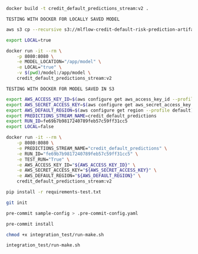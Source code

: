 ```bash
docker build -t credit_default_predictions_stream:v2 .
```

```TESTING WITH DOCKER FOR LOCALLY SAVED MODEL```

```bash
aws s3 cp --recursive s3://mlflow-credit-default-risk-prediction-artifact-store-v2/fe69b7b9817240789feb57c59ff31cc5/artifacts/ model
```

```bash
export LOCAL=true
```

```bash
docker run -it --rm \
    -p 8080:8080 \
    -e MODEL_LOCATION="/app/model" \
    -e LOCAL="true" \
    -v $(pwd)/model:/app/model \
    credit_default_predictions_stream:v2
```

```TESTING WITH DOCKER FOR MODEL SAVED IN S3```

```bash
export AWS_ACCESS_KEY_ID=$(aws configure get aws_access_key_id --profile default)
export AWS_SECRET_ACCESS_KEY=$(aws configure get aws_secret_access_key --profile default)
export AWS_DEFAULT_REGION=$(aws configure get region --profile default)
export PREDICTIONS_STREAM_NAME=credit_default_predictions
export RUN_ID=fe69b7b9817240789feb57c59ff31cc5
export LOCAL=false
```

```bash
docker run -it --rm \
    -p 8080:8080 \
    -e PREDICTIONS_STREAM_NAME="credit_default_predictions" \
    -e RUN_ID="fe69b7b9817240789feb57c59ff31cc5" \
    -e TEST_RUN="True" \
    -e AWS_ACCESS_KEY_ID="${AWS_ACCESS_KEY_ID}" \
    -e AWS_SECRET_ACCESS_KEY="${AWS_SECRET_ACCESS_KEY}" \
    -e AWS_DEFAULT_REGION="${AWS_DEFAULT_REGION}" \
    credit_default_predictions_stream:v2
```

```bash
pip install -r requirements-test.txt
```

```bash
git init

pre-commit sample-config > .pre-commit-config.yaml

pre-commit install
```

```bash
chmod +x integration_test/run-make.sh

integration_test/run-make.sh
```